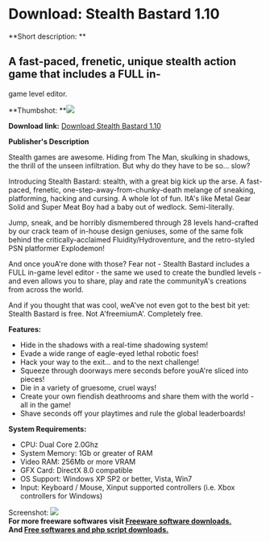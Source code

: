 # Download: Stealth Bastard 1.10

**Short description: **

## A fast-paced, frenetic, unique stealth action game that includes a FULL in-
game level editor.

  
**Thumbshot: **![](http://www.freewarefiles.com/screenshot/stealthbastard_md.jpg)   
  
**Download link:** [Download Stealth Bastard 1.10](http://freesoftwares.boysofts.com/Stealth-Bastard_program_72703.html)  
  

**Publisher's Description**  
  

Stealth games are awesome. Hiding from The Man, skulking in shadows, the
thrill of the unseen infiltration. But why do they have to be so... slow?

Introducing Stealth Bastard: stealth, with a great big kick up the arse. A
fast-paced, frenetic, one-step-away-from-chunky-death melange of sneaking,
platforming, hacking and cursing. A whole lot of fun. ItA's like Metal Gear
Solid and Super Meat Boy had a baby out of wedlock. Semi-literally.

Jump, sneak, and be horribly dismembered through 28 levels hand-crafted by our
crack team of in-house design geniuses, some of the same folk behind the
critically-acclaimed Fluidity/Hydroventure, and the retro-styled PSN
platformer Explodemon!

And once youA're done with those? Fear not - Stealth Bastard includes a FULL
in-game level editor - the same we used to create the bundled levels - and
even allows you to share, play and rate the communityA's creations from across
the world.

And if you thought that was cool, weA've not even got to the best bit yet:
Stealth Bastard is free. Not A'freemiumA'. Completely free.

**Features:**

  * Hide in the shadows with a real-time shadowing system! 
  * Evade a wide range of eagle-eyed lethal robotic foes! 
  * Hack your way to the exit... and to the next challenge! 
  * Squeeze through doorways mere seconds before youA're sliced into pieces! 
  * Die in a variety of gruesome, cruel ways! 
  * Create your own fiendish deathrooms and share them with the world - all in the game! 
  * Shave seconds off your playtimes and rule the global leaderboards! 

**System Requirements:**

  * CPU: Dual Core 2.0Ghz 
  * System Memory: 1Gb or greater of RAM 
  * Video RAM: 256Mb or more VRAM 
  * GFX Card: DirectX 8.0 compatible 
  * OS Support: Windows XP SP2 or better, Vista, Win7 
  * Input: Keyboard / Mouse, Xinput supported controllers (i.e. Xbox controllers for Windows) 

  
  
Screenshot: ![](http://www.freewarefiles.com/screenshot/stealthbastard.jpg)  
**For more freeware softwares visit [Freeware software downloads.](http://freesoftwares.boysofts.com/)**   
**And [Free softwares and php script downloads.](http://www.boysofts.com/)**


